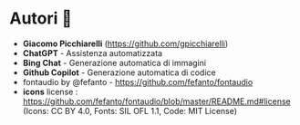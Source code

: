 ﻿# Autori 🚀

- **Giacomo Picchiarelli** (https://github.com/gpicchiarelli)
- **ChatGPT** - Assistenza automatizzata
- **Bing Chat** - Generazione automatica di immagini
- **Github Copilot** - Generazione automatica di codice
- fontaudio by @fefanto - https://github.com/fefanto/fontaudio
- **icons** license : https://github.com/fefanto/fontaudio/blob/master/README.md#license
  (Icons: CC BY 4.0, Fonts: SIL OFL 1.1, Code: MIT License)
